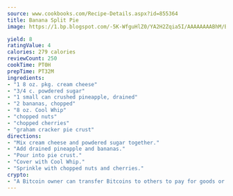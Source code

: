 ```yaml
---
source: www.cookbooks.com/Recipe-Details.aspx?id=855364
title: Banana Split Pie
image: https://1.bp.blogspot.com/-5K-WfguHlZ0/YA2H2Zqia5I/AAAAAAAABhM/Bdgu68p4aG0Q6jWdy3eGaUXSKw5p3sdxwCLcBGAsYHQ/s324/7.png

yield: 8
ratingValue: 4
calories: 279 calories
reviewCount: 250
cookTime: PT0H
prepTime: PT32M
ingredients:
- "1 8 oz. pkg. cream cheese"
- "3/4 c. powdered sugar"
- "1 small can crushed pineapple, drained"
- "2 bananas, chopped"
- "8 oz. Cool Whip"
- "chopped nuts"
- "chopped cherries"
- "graham cracker pie crust"
directions:
- "Mix cream cheese and powdered sugar together."
- "Add drained pineapple and bananas."
- "Pour into pie crust."
- "Cover with Cool Whip."
- "Sprinkle with chopped nuts and cherries."
crypto:
- "A Bitcoin owner can transfer Bitcoins to others to pay for goods or services."
---
```

